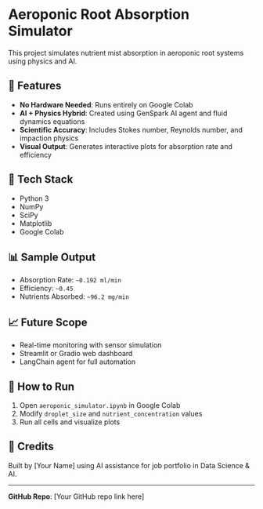 # Aeroponic Root Absorption Simulator

This project simulates nutrient mist absorption in aeroponic root systems using physics and AI.

## 🚀 Features
- **No Hardware Needed**: Runs entirely on Google Colab
- **AI + Physics Hybrid**: Created using GenSpark AI agent and fluid dynamics equations
- **Scientific Accuracy**: Includes Stokes number, Reynolds number, and impaction physics
- **Visual Output**: Generates interactive plots for absorption rate and efficiency

## 🧠 Tech Stack
- Python 3
- NumPy
- SciPy
- Matplotlib
- Google Colab

## 📊 Sample Output
- Absorption Rate: `~0.192 ml/min`
- Efficiency: `~0.45`
- Nutrients Absorbed: `~96.2 mg/min`

## 📈 Future Scope
- Real-time monitoring with sensor simulation
- Streamlit or Gradio web dashboard
- LangChain agent for full automation

## 📁 How to Run
1. Open `aeroponic_simulator.ipynb` in Google Colab
2. Modify `droplet_size` and `nutrient_concentration` values
3. Run all cells and visualize plots

## 🙏 Credits
Built by [Your Name] using AI assistance for job portfolio in Data Science & AI.

---

**GitHub Repo**: [Your GitHub repo link here]